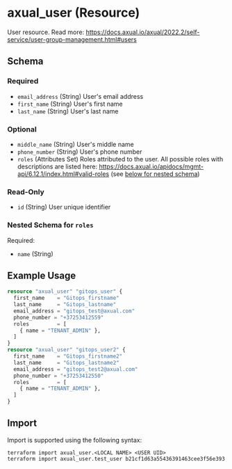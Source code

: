 # axual_user (Resource)

User resource. Read more: https://docs.axual.io/axual/2022.2/self-service/user-group-management.html#users

<!-- schema generated by tfplugindocs -->
## Schema

### Required

- `email_address` (String) User's email address
- `first_name` (String) User's first name
- `last_name` (String) User's last name

### Optional

- `middle_name` (String) User's middle name
- `phone_number` (String) User's phone number
- `roles` (Attributes Set) Roles attributed to the user. All possible roles with descriptions are listed here: https://docs.axual.io/apidocs/mgmt-api/6.12.1/index.html#valid-roles (see [below for nested schema](#nestedatt--roles))

### Read-Only

- `id` (String) User unique identifier

<a id="nestedatt--roles"></a>
### Nested Schema for `roles`

Required:

- `name` (String)

## Example Usage

```terraform
resource "axual_user" "gitops_user" {
  first_name    = "Gitops_firstname"
  last_name     = "Gitops_lastname"
  email_address = "gitops_test@axual.com"
  phone_number = "+37253412559"
  roles         = [
    { name = "TENANT_ADMIN" },
  ]
}
resource "axual_user" "gitops_user2" {
  first_name    = "Gitops_firstname2"
  last_name     = "Gitops_lastname2"
  email_address = "gitops_test2@axual.com"
  phone_number = "+37253412550"
  roles         = [
    { name = "TENANT_ADMIN" },
  ]
}
```

## Import

Import is supported using the following syntax:

```shell
terraform import axual_user.<LOCAL NAME> <USER UID>
terraform import axual_user.test_user b21cf1d63a55436391463cee3f56e393
```